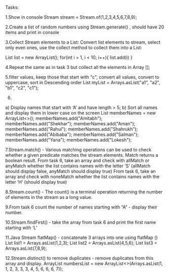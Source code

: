Tasks:

1.Show in console 
Stream<Integer> stream = Stream.of(1,2,3,4,5,6,7,8,9);

2.Create a list of random numbers using Stream.generate() , should have 20 items and print in console

3.Collect Stream elements to a List:  Convert list elements to stream, select only even ones, use the collect method to collect them into a List:

List<Integer> list = new ArrayList<Integer>();
for(int i = 1, i < 10; i++){
list.add(i)
}

4.Repeat the same as in task 3 but collect all the elements in Array [];

5.filter values, keep those that start with "c", convert all values, convert to uppercase, sort in Descending order
 List<String> myList = Arrays.asList("a1", "a2", "b1", "c2", "c1");

6.
a) Display names that start with ‘A’ and have length > 5;
b) Sort all names and display them in lower case on the screen
List<String> memberNames = new ArrayList<>();
memberNames.add("Amitabh");
memberNames.add("Shekhar");
memberNames.add("Aman");
memberNames.add("Rahul");
memberNames.add("Shahrukh");
memberNames.add("Abibaba");
memberNames.add("Salman");
memberNames.add("Yana");
memberNames.add("Lokesh");

7.Stream.match() - Various matching operations can be used to check whether a given predicate matches the stream elements. Match returns a boolean result.
From task 6, take an array and check with allMatch or anyMatch whether the list contains names with the letter ‘S’ (allMatch should display false, anyMatch should display true)
From task 6, take an array and check with noneMatch whether the list contains names with the letter ‘H’ (should display true)

8.Stream.count() - The count() is a terminal operation returning the number of elements in the stream as a long value.

9.From task 6 count the number of names starting with “A” - display their number.

10.Stream.findFirst() - take the array from task 6 and print the first name starting with ‘L’


11.Java Stream flatMap() - concatenate 3 arrays into one using flatMap ()
        List<Integer> list1 = Arrays.asList(1,2,3);
       List<Integer> list2 = Arrays.asList(4,5,6);
       List<Integer> list3 = Arrays.asList(7,8,9);


12.Stream.distinct() to remove duplicates - remove duplicates from this array and display.
ArrayList<Integer> numbersList = new ArrayList<>(Arrays.asList(1, 1, 2, 3, 3, 3, 4, 5, 6, 6, 6, 7));
